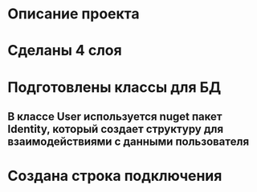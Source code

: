 # Описание проекта
# Сделаны 4 слоя
# Подготовлены классы для БД
## В классе User используется nuget пакет Identity, который создает структуру для взаимодействиями с данными пользователя
# Создана строка подключения
